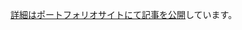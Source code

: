 [詳細はポートフォリオサイトにて記事を公開](https://portfolio-4ng.pages.dev/blog/2025-10-8-publish-school-work/#line%E3%82%AF%E3%83%AD%E3%83%BC%E3%83%B3%E3%82%A2%E3%83%97%E3%83%AA)しています。
